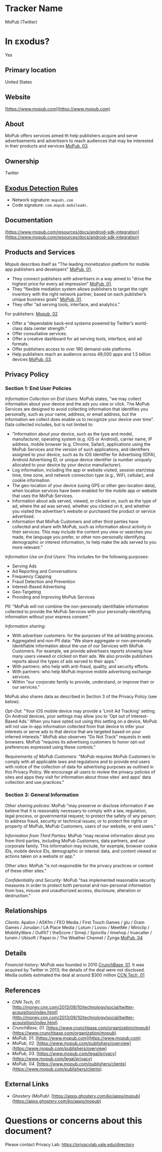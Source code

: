 # Tracker Name
MoPub (Twitter)

# In εxodus?
Yes

## Primary location
United States

## Website
[https://www.mopub.com](https://www.mopub.com)

## About
MoPub offers services aimed th help publishers acquire and serve advertisements and advertisers to reach audiences that may be interested in their products and services [MoPub, 03](https://www.mopub.com/legal/privacy).

## Ownership
Twitter

## [Exodus Detection Rules](https://exodus-privacy.eu.org)
*   Network signature: `mopub\.com`
*   Code signature: `com.mopub.mobileads.`

## Documentation
[https://www.mopub.com/resources/docs/android-sdk-integration](https://www.mopub.com/resources/docs/android-sdk-integration)

## Products and Services
Mopub describes itself as "The leading monetization platform for mobile app publishers and developers"  [MoPub, 01](https://www.mopub.com).  

* They connect publishers with advertisers in a way aimed to "drive the highest price for every ad impression" [MoPub, 01](https://www.mopub.com).
* They "flexible mediation system allows publishers to target the right inventory with the right network partner, based on each publisher’s unique business goals" [MoPub, 01](https://www.mopub.com).
* They offer "ad serving tools, interface, and analytics."

For publishers:  [Mopub, 02](https://www.mopub.com/publishers/overview)
* Offer a "dependable back-end systems powered by Twitter’s world-class data center strength."
* Offer consultative services.
* Offer a creative dashboard for ad serving tools, interface, and ad formats.
* Offer publishers access to over 180 demand-side platforms.
* Help publishers reach an audience across 49,000 apps and 1.5 billion devices [MoPub, 03](https://www.mopub.com/dsp/overview).

## Privacy Policy

### Section 1: End User Policies
_Information Collection on End Users:_ MoPub states, "we may collect information about your device and the ads you view or click. The MoPub Services are designed to avoid collecting information that identifies you personally, such as your name, address, or email address, but the information we collect does enable us to recognize your device over time". Data collected includes, but is not limited to:

* "Information about your device, such as the type and model, manufacturer, operating system (e.g. iOS or Android), carrier name, IP address, mobile browser (e.g. Chrome, Safari), applications using the MoPub Services and the version of such applications, and identifiers assigned to your device, such as its iOS Identifier for Advertising (IDFA), Android Advertising ID, or unique device identifier (a number uniquely allocated to your device by your device manufacturer).
* Log information, including the app or website visited, session start/stop time, time zone, and network connection type (e.g., WiFi, cellular), and cookie information.
* The geo-location of your device (using GPS or other geo-location data), when location services have been enabled for the mobile app or website that uses the MoPub Services.
* Information about ads served, viewed, or clicked on, such as the type of ad, where the ad was served, whether you clicked on it, and whether you visited the advertiser’s website or purchased the product or service advertised.
* Information that MoPub Customers and other third parties have collected and share with MoPub, such as information about activity in their services. This may include the content you view or searches you made, the language you prefer, or other non-personally identifying demographic or interest information, to help make the ads served to you more relevant."  

_Information Use on End Users:_ This includes for the following purposes:

* Serving Ads
* Ad Reporting and Conversations
* Frequency Capping
* Fraud Detection and Prevention
* Interest-Based Advertising
* Geo-Targeting
* Providing and Improving MoPub Services

_PII:_ "MoPub will not combine the non-personally identifiable information collected to provide the MoPub Services with your personally-identifying information without your express consent."

_Information sharing:_

* With advertiser customers: for the purposes of the ad bidding process.
* Aggregated and non-PII data: "We share aggregate or non-personally identifiable information about the use of our Services with MoPub Customers. For example, we provide advertisers reports showing how many users viewed or clicked on their ads. We also provide publishers reports about the types of ads served to their apps."
* With partners: who help with anti-fraud, quality, and security efforts.
* With partners: who help MoPub improve mobile advertising exchange services.
* Within "our corporate family to provide, understand, or improve their or our services."

MoPub also shares data as described in Section 3 of the Privacy Policy (see below).  

_Opt-Out:_ "Your iOS mobile device may provide a 'Limit Ad Tracking' setting. On Android devices, your settings may allow you to 'Opt out of Interest-Based Ads.' When you have opted out using this setting on a device, MoPub will not use in-app information collected from that device to infer your interests or serve ads to that device that are targeted based on your inferred interests." MoPub also observes "Do Not Track" requests in web browsers. MoPub "requires its advertising customers to honor opt-out preferences expressed using these controls."  

_Requirements of MoPub Customers:_ "MoPub requires MoPub Customers to comply with all applicable laws and regulations and to provide end users with notice of the collection of data for advertising purposes as outlined in this Privacy Policy. We encourage all users to review the privacy policies of sites and apps they visit for information about those sites’ and apps’ data collection and use practices."  

### Section 3: General Information
_Other sharing policies:_ MoPub "may preserve or disclose information if we believe that it is reasonably necessary to comply with a law, regulation, legal process, or governmental request; to protect the safety of any person; to address fraud, security or technical issues; or to protect the rights or property of MoPub, MoPub Customers, users of our website, or end users."

_Information from Third Parties:_ MoPub "may receive information about you from third parties, including MoPub Customers, data partners, and our corporate family. This information may include, for example, browser cookie IDs, mobile device IDs, demographic or interest data, and content viewed or actions taken on a website or app."  

_Other sites:_ MoPub "is not responsible for the privacy practices or content of these other sites."  

_Confidentiality and Security:_ MoPub "has implemented reasonable security measures in order to protect both personal and non-personal information from loss, misuse and unauthorized access, disclosure, alteration or destruction."

## Relationships
_Clients:_ Apalon / ASKfm / FEO Media / First Touch Games / glu / Gram Games / Jorudan / LA Place Media / Lotum / Lovoo / MeetMe / Miniclip / MobilityWare / Outfit7 / theScore / Simeji / Spinrilla / timehop / truecaller / tunein / Ubisoft / Paper.io / The Weather Channel / Zynga [MoPub, 04](https://www.mopub.com/publishers/clients)

## Details
_Financial history:_ MoPub was founded in 2010 [CrunchBase, 01](https://www.crunchbase.com/organization/mopub). It was acquired by Twitter in 2013; the details of the deal were not disclosed. Media outlets estimated the deal at around $300 million [CCN Tech, 01](http://money.cnn.com/2013/09/10/technology/social/twitter-acquisition/index.html)

## References
* _CNN Tech, 01_. [http://money.cnn.com/2013/09/10/technology/social/twitter-acquisition/index.html](http://money.cnn.com/2013/09/10/technology/social/twitter-acquisition/index.html)  
* _CrunchBase, 01_. [https://www.crunchbase.com/organization/mopub](https://www.crunchbase.com/organization/mopub)
* _MoPub, 01_. [https://www.mopub.com](https://www.mopub.com)  
* _MoPub, 02_. [https://www.mopub.com/publishers/overview](https://www.mopub.com/publishers/overview)  
* _MoPub, 03_. [https://www.mopub.com/legal/privacy](https://www.mopub.com/legal/privacy)  
* _MoPub, 04_. [https://www.mopub.com/publishers/clients](https://www.mopub.com/publishers/clients)

## External Links
* _Ghostery (MoPub)_: [https://apps.ghostery.com/ko/apps/mopub](https://apps.ghostery.com/ko/apps/mopub)

# Questions or concerns about this document?
Please contact Privacy Lab: https://privacylab.yale.edu/directory
